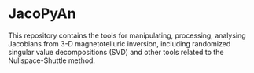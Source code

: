 # JacoPyAn
This repository contains the tools for manipulating, processing, analysing Jacobians from 3-D magnetotelluric inversion, including randomized singular value decompositions (SVD) and other tools related to the Nullspace-Shuttle method.
